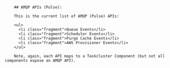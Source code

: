 		## AMQP APIs (Pulse):

		This is the current list of AMQP (Pulse) APIs:

		<ul>
		  <li class="fragment">Queue Events</li>
		  <li class="fragment">Scheduler Events</li>
		  <li class="fragment">Purge Cache Events</li>
		  <li class="fragment">AWS Provisioner Events</li>
		</ul>

		Note, again, each API maps to a Taskcluster Component (but not all components expose an AMQP API).

